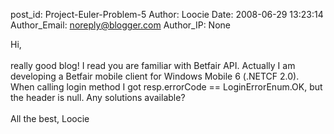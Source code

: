 post_id: Project-Euler-Problem-5
Author: Loocie
Date: 2008-06-29 13:23:14
Author_Email: noreply@blogger.com
Author_IP: None

Hi, <br /><br />really good blog! I read you are familiar with Betfair API. Actually I am developing a Betfair mobile client for Windows Mobile 6 (.NETCF 2.0).<br />When calling login method I got resp.errorCode == LoginErrorEnum.OK, but the header is null. Any solutions available?<br /><br />All the best, Loocie
